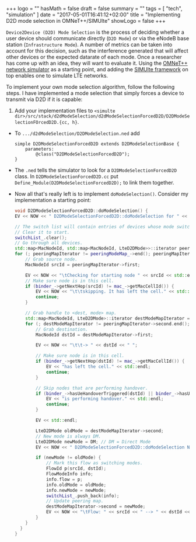 +++
logo = ""
hasMath = false
draft = false
summary = ""
tags = [
  "tech", "simulation"
]
date = "2017-05-01T16:41:12+02:00"
title = "Implementing D2D mode selection in OMNeT++/SIMUlte"
showLogo = false
+++

`Device2Device (D2D) Mode Selection` is the process of deciding whether a user device should communicate directly (`D2D Mode`) or via the eNodeB base station (`Infrastructure Mode`). A number of metrics can be taken into account for this decision, such as the interference generated that will affect other devices or the expected datarate of each mode. Once a researcher has come up with an idea, they will want to evaluate it. Using the [OMNeT++ network simulator](https://omnetpp.org/) as a starting point, and adding the [SIMUlte framework](http://simulte.com/) on top enables one to simulate LTE networks.

To implement your own mode selection algorithm, follow the following steps. I have implemented a mode selection that simply forces a device to transmit via D2D if it is capable:

1. Add your implementation files to `<simulte dir>/src/stack/d2dModeSelection/d2dModeSelectionForcedD2D/D2DModeSelectionFOrcedD2D.{cc, h}`.
+ To `.../d2dModeSelection/D2DModeSelection.ned` add

    ```
    simple D2DModeSelectionForcedD2D extends D2DModeSelectionBase {
    	parameters:
    	    @class("D2DModeSelectionForcedD2D");    
    }
    ```
+ The `.ned` tells the simulator to look for a `D2DModeSelectionForcedD2D` class. In `D2DModeSelectionForcedD2D.cc` put `Define_Module(D2DModeSelectionForcedD2D);` to link them together.
+ Now all that's really left is to implement `doModeSelection()`. Consider my implementation a starting point:
    ```c++
    void D2DModeSelectionForcedD2D::doModeSelection() {
    EV << NOW << " D2DModeSelectionForcedD2D::doModeSelection for " << peeringModeMap_->size() << " nodes." << endl;

    // The switch list will contain entries of devices whose mode switch.
    // Clear it to start.
    switchList_.clear();
    // Go through all devices.
    std::map<MacNodeId, std::map<MacNodeId, LteD2DMode>>::iterator peeringMapIterator = peeringModeMap_->begin();
    for (; peeringMapIterator != peeringModeMap_->end(); peeringMapIterator++) {
        // Grab source node.
        MacNodeId srcId = peeringMapIterator->first;

        EV << NOW << "\tChecking for starting node " << srcId << std::endl;
        // Make sure node is in this cell.
        if (binder_->getNextHop(srcId) != mac_->getMacCellId()) {
            EV << NOW << "\t\tskipping. It has left the cell." << std::endl;
            continue;
        }

        // Grab handle to <dest, mode> map.
        std::map<MacNodeId, LteD2DMode>::iterator destModeMapIterator = peeringMapIterator->second.begin();
        for (; destModeMapIterator != peeringMapIterator->second.end(); destModeMapIterator++) {
            // Grab destination.
            MacNodeId dstId = destModeMapIterator->first;

            EV << NOW << "\t\t-> " << dstId << " ";

            // Make sure node is in this cell.
            if (binder_->getNextHop(dstId) != mac_->getMacCellId()) {
                EV << "has left the cell." << std::endl;
                continue;
            }

            // Skip nodes that are performing handover.
            if (binder_->hasUeHandoverTriggered(dstId) || binder_->hasUeHandoverTriggered(srcId)) {
                EV << "is performing handover." << std::endl;
                continue;
            }

            EV << std::endl;

            LteD2DMode oldMode = destModeMapIterator->second;
            // New mode is always DM.
            LteD2DMode newMode = DM; // DM = Direct Mode
            EV << NOW << " D2DModeSelectionForcedD2D::doModeSelection Node " << srcId << " will communicate with node " << dstId << " directly." << std::endl;

            if (newMode != oldMode) {
                // Mark this flow as switching modes.
                FlowId p(srcId, dstId);
                FlowModeInfo info;
                info.flow = p;
                info.oldMode = oldMode;
                info.newMode = newMode;
                switchList_.push_back(info);
                // Update peering map.
                destModeMapIterator->second = newMode;
                EV << NOW << "\tFlow: " << srcId << " --> " << dstId << " switches to " << d2dModeToA(newMode) << " mode." << endl;
            }
        }
      }
    }
    ```
